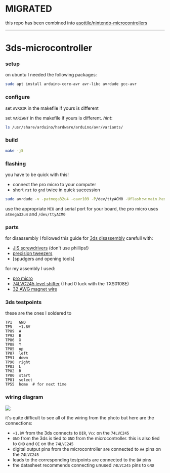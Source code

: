 # MIGRATED

this repo has been combined into [asottile/nintendo-microcontrollers](https://github.com/asottile/nintendo-microcontrollers)

___

3ds-microcontroller
===================

### setup

on ubuntu I needed the following packages:

```bash
sudo apt install arduino-core-avr avr-libc avrdude gcc-avr
```

### configure

set `AVRDIR` in the makefile if yours is different

set `VARIANT` in the makefile if yours is different.  _hint_:

```bash
ls /usr/share/arduino/hardware/arduino/avr/variants/
```

### build

```bash
make -j5
```

### flashing

you have to be quick with this!

- connect the pro micro to your computer
- short `rst` to `gnd` twice in quick succession

```bash
sudo avrdude -v -patmega32u4 -cavr109 -P/dev/ttyACM0 -Uflash:w:main.hex
```

use the appropriate `MCU` and serial port for your board, the pro micro uses
`atmega32u4` and `/dev/ttyACM0`

### parts

for disassembly I followed this guide for [3ds disassembly] carefull with:

- [JIS screwdrivers]  (don't use phillips!)
- [precision tweezers]
- [spudgers and opening tools]

[3ds disassembly]: https://www.ifixit.com/Guide/Nintendo+3DS+Motherboard+Replacement/6017
[JIS screwdrivers]: https://amzn.to/3sHk8Or
[precision tweezers]: https://amzn.to/45DjIY8
[spudgers]: https://amzn.to/3sHEdUO

for my assembly I used:

- [pro micro]
- [74LVC245 level shifter] (I had 0 luck with the TXS0108E)
- [32 AWG magnet wire]

[pro micro]: https://amzn.to/44Cxh8J
[74LVC245 level shifter]: https://amzn.to/3R7XZ64
[32 AWG magnet wire]: https://amzn.to/3R3LlVM

### 3ds testpoints

these are the ones I soldered to

```
TP1   GND
TP5   +1.8V
TP89  A
TP92  B
TP86  X
TP88  Y
TP85  up
TP87  left
TP91  down
TP90  right
TP83  L
TP82  R
TP80  start
TP81  select
TP55  home  # for next time
```

### wiring diagram

![](https://github.com/asottile/3ds-microcontroller/assets/1810591/d02344e2-5072-4d2c-b17f-9944de57c485)

it's quite difficult to see all of the wiring from the photo but here are the
connections:

- `+1.8V` from the 3ds connects to `DIR`, `Vcc` on the `74LVC245`
- `GND` from the 3ds is tied to `GND` from the microcontroller.  this is also
  tied to `GND` and `OE` on the `74LVC245`
- digital output pins from the microcontroller are connected to `A#` pins on
  the `74LVC245`
- leads to the corresponding testpoints are connected to the `B#` pins
- the datasheet recommends connecting unused `74LVC245` pins to `GND`
